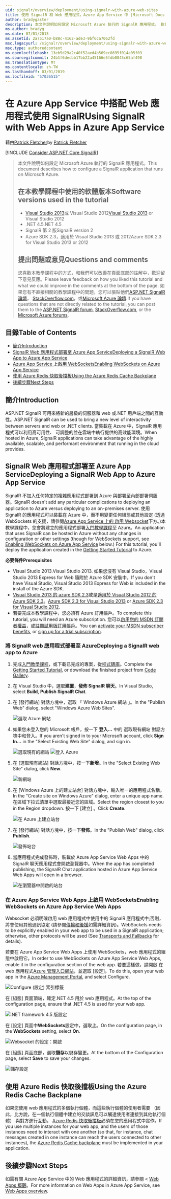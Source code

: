 ```yaml
---
uid: signalr/overview/deployment/using-signalr-with-azure-web-sites
title: 使用 SignalR 和 Web 應用程式，Azure App Service 中 |Microsoft Docs
author: bradygaster
description: 本文件說明如何設定 Microsoft Azure 執行的 SignalR 應用程式。 軟體版本會用於本教學課程，Visual Studio 2013 或 vis...
ms.author: bradyg
ms.date: 07/01/2015
ms.assetid: 2a7517a0-b88c-4162-ade3-9bf6ca7062fd
msc.legacyurl: /signalr/overview/deployment/using-signalr-with-azure-web-sites
msc.type: authoredcontent
ms.openlocfilehash: 13eb5d29a2c40f52aed4b569ec8695f014a05f03
ms.sourcegitcommit: 24b1f6decbb17bb22a45166e5fdb0845c65af498
ms.translationtype: MT
ms.contentlocale: zh-TW
ms.lasthandoff: 03/01/2019
ms.locfileid: "57036515"
---
```

<a name="using-signalr-with-web-apps-in-azure-app-service"></a><span data-ttu-id="1d758-104">在 Azure App Service 中搭配 Web 應用程式使用 SignalR</span><span class="sxs-lookup"><span data-stu-id="1d758-104">Using SignalR with Web Apps in Azure App Service</span></span>
====================
<span data-ttu-id="1d758-105">藉由[Patrick Fletcher](https://github.com/pfletcher)</span><span class="sxs-lookup"><span data-stu-id="1d758-105">by [Patrick Fletcher](https://github.com/pfletcher)</span></span>

[!INCLUDE [Consider ASP.NET Core SignalR](~/includes/signalr/signalr-version-disambiguation.md)]

> <span data-ttu-id="1d758-106">本文件說明如何設定 Microsoft Azure 執行的 SignalR 應用程式。</span><span class="sxs-lookup"><span data-stu-id="1d758-106">This document describes how to configure a SignalR application that runs on Microsoft Azure.</span></span>
>
> ## <a name="software-versions-used-in-the-tutorial"></a><span data-ttu-id="1d758-107">在本教學課程中使用的軟體版本</span><span class="sxs-lookup"><span data-stu-id="1d758-107">Software versions used in the tutorial</span></span>
>
>
> - <span data-ttu-id="1d758-108">[Visual Studio 2013](https://my.visualstudio.com/Downloads?q=visual%20studio%202013)或 Visual Studio 2012</span><span class="sxs-lookup"><span data-stu-id="1d758-108">[Visual Studio 2013](https://my.visualstudio.com/Downloads?q=visual%20studio%202013) or Visual Studio 2012</span></span>
> - <span data-ttu-id="1d758-109">.NET 4.5</span><span class="sxs-lookup"><span data-stu-id="1d758-109">.NET 4.5</span></span>
> - <span data-ttu-id="1d758-110">SignalR 第 2 版</span><span class="sxs-lookup"><span data-stu-id="1d758-110">SignalR version 2</span></span>
> - <span data-ttu-id="1d758-111">Azure SDK 2.3，適用於 Visual Studio 2013 或 2012</span><span class="sxs-lookup"><span data-stu-id="1d758-111">Azure SDK 2.3 for Visual Studio 2013 or 2012</span></span>
>
>
>
> ## <a name="questions-and-comments"></a><span data-ttu-id="1d758-112">提出問題或意見</span><span class="sxs-lookup"><span data-stu-id="1d758-112">Questions and comments</span></span>
>
> <span data-ttu-id="1d758-113">您喜歡本教學課程中的方式，和我們可以改善在頁面底部的註解中，歡迎留下意見反應。</span><span class="sxs-lookup"><span data-stu-id="1d758-113">Please leave feedback on how you liked this tutorial and what we could improve in the comments at the bottom of the page.</span></span> <span data-ttu-id="1d758-114">如果您有不直接相關的教學課程中的問題，您可以張貼他們[ASP.NET SignalR 論壇](https://forums.asp.net/1254.aspx/1?ASP+NET+SignalR)， [StackOverflow.com](http://stackoverflow.com/)，或[Microsoft Azure 論壇](https://social.msdn.microsoft.com/Forums/windowsazure/home?category=windowsazureplatform).</span><span class="sxs-lookup"><span data-stu-id="1d758-114">If you have questions that are not directly related to the tutorial, you can post them to the [ASP.NET SignalR forum](https://forums.asp.net/1254.aspx/1?ASP+NET+SignalR), [StackOverflow.com](http://stackoverflow.com/), or the [Microsoft Azure forums](https://social.msdn.microsoft.com/Forums/windowsazure/home?category=windowsazureplatform).</span></span>


## <a name="table-of-contents"></a><span data-ttu-id="1d758-115">目錄</span><span class="sxs-lookup"><span data-stu-id="1d758-115">Table of Contents</span></span>

- [<span data-ttu-id="1d758-116">簡介</span><span class="sxs-lookup"><span data-stu-id="1d758-116">Introduction</span></span>](#introduction)
- [<span data-ttu-id="1d758-117">SignalR Web 應用程式部署至 Azure App Service</span><span class="sxs-lookup"><span data-stu-id="1d758-117">Deploying a SignalR Web App to Azure App Service</span></span>](#deploying)
- [<span data-ttu-id="1d758-118">Azure App Service 上啟用 WebSockets</span><span class="sxs-lookup"><span data-stu-id="1d758-118">Enabling WebSockets on Azure App Service</span></span>](#websocket)
- [<span data-ttu-id="1d758-119">使用 Azure Redis 快取後擋板</span><span class="sxs-lookup"><span data-stu-id="1d758-119">Using the Azure Redis Cache Backplane</span></span>](#backplane)
- [<span data-ttu-id="1d758-120">後續步驟</span><span class="sxs-lookup"><span data-stu-id="1d758-120">Next Steps</span></span>](#nextsteps)

<a id="introduction"></a>
## <a name="introduction"></a><span data-ttu-id="1d758-121">簡介</span><span class="sxs-lookup"><span data-stu-id="1d758-121">Introduction</span></span>

<span data-ttu-id="1d758-122">ASP.NET SignalR 可用來將新的層級的伺服器和 web 或.NET 用戶端之間的互動性。</span><span class="sxs-lookup"><span data-stu-id="1d758-122">ASP.NET SignalR can be used to bring a new level of interactivity between servers and web or .NET clients.</span></span> <span data-ttu-id="1d758-123">當裝載在 Azure 中，SignalR 應用程式可以利用高可用性、 可調整的並在雲端中執行提供的高效能環境。</span><span class="sxs-lookup"><span data-stu-id="1d758-123">When hosted in Azure, SignalR applications can take advantage of the highly available, scalable, and performant environment that running in the cloud provides.</span></span>

<a id="deploying"></a>
## <a name="deploying-a-signalr-web-app-to-azure-app-service"></a><span data-ttu-id="1d758-124">SignalR Web 應用程式部署至 Azure App Service</span><span class="sxs-lookup"><span data-stu-id="1d758-124">Deploying a SignalR Web App to Azure App Service</span></span>

<span data-ttu-id="1d758-125">SignalR 不加入任何特定的複雜應用程式部署到 Azure 與部署至內部部署伺服器。</span><span class="sxs-lookup"><span data-stu-id="1d758-125">SignalR doesn't add any particular complications to deploying an application to Azure versus deploying to an on-premises server.</span></span> <span data-ttu-id="1d758-126">使用 SignalR 的應用程式可以裝載在 Azure 中，而不用變更任何組態或其他設定 (透過 WebSockets 的支援，請參閱[Azure App Service 上的 啟用 Websocket](#websocket)下方。)本教學課程中，您會將建立的應用程式部署[入門教學課程](../getting-started/tutorial-getting-started-with-signalr.md)至 Azure。</span><span class="sxs-lookup"><span data-stu-id="1d758-126">An application that uses SignalR can be hosted in Azure without any changes in configuration or other settings (though for WebSockets support, see [Enabling WebSockets on Azure App Service](#websocket) below.) For this tutorial, you'll deploy the application created in the [Getting Started Tutorial](../getting-started/tutorial-getting-started-with-signalr.md) to Azure.</span></span>

<span data-ttu-id="1d758-127">**必要條件**</span><span class="sxs-lookup"><span data-stu-id="1d758-127">**Prerequisites**</span></span>

- <span data-ttu-id="1d758-128">Visual Studio 2013.</span><span class="sxs-lookup"><span data-stu-id="1d758-128">Visual Studio 2013.</span></span> <span data-ttu-id="1d758-129">如果您沒有 Visual Studio，Visual Studio 2013 Express for Web 隨附於 Azure SDK 安裝中。</span><span class="sxs-lookup"><span data-stu-id="1d758-129">If you don't have Visual Studio, Visual Studio 2013 Express for Web is included in the install of the Azure SDK.</span></span>
- <span data-ttu-id="1d758-130">[Visual Studio 2013 的 azure SDK 2.3](https://go.microsoft.com/fwlink/?linkid=324322&clcid=0x409)或是[適用於 Visual Studio 2012 的 Azure SDK 2.3](https://go.microsoft.com/fwlink/p/?linkid=323511)。</span><span class="sxs-lookup"><span data-stu-id="1d758-130">[Azure SDK 2.3 for Visual Studio 2013](https://go.microsoft.com/fwlink/?linkid=324322&clcid=0x409) or [Azure SDK 2.3 for Visual Studio 2012](https://go.microsoft.com/fwlink/p/?linkid=323511).</span></span>
- <span data-ttu-id="1d758-131">若要完成本教學課程中，您必須有 Azure 訂用帳戶。</span><span class="sxs-lookup"><span data-stu-id="1d758-131">To complete this tutorial, you will need an Azure subscription.</span></span> <span data-ttu-id="1d758-132">您可以[啟用您的 MSDN 訂閱者權益](https://azure.microsoft.com/pricing/member-offers/msdn-benefits-details/)，或[註冊試用版訂用帳戶](https://azure.microsoft.com/pricing/free-trial/)。</span><span class="sxs-lookup"><span data-stu-id="1d758-132">You can [activate your MSDN subscriber benefits](https://azure.microsoft.com/pricing/member-offers/msdn-benefits-details/), or [sign up for a trial subscription](https://azure.microsoft.com/pricing/free-trial/).</span></span>

### <a name="deploying-a-signalr-web-app-to-azure"></a><span data-ttu-id="1d758-133">將 SignalR web 應用程式部署至 Azure</span><span class="sxs-lookup"><span data-stu-id="1d758-133">Deploying a SignalR web app to Azure</span></span>

1. <span data-ttu-id="1d758-134">完成[入門教學課程](../getting-started/tutorial-getting-started-with-signalr.md)，或下載已完成的專案，從[程式碼庫](https://code.msdn.microsoft.com/SignalR-Getting-Started-b9d18aa9)。</span><span class="sxs-lookup"><span data-stu-id="1d758-134">Complete the [Getting Started Tutorial](../getting-started/tutorial-getting-started-with-signalr.md), or download the finished project from [Code Gallery](https://code.msdn.microsoft.com/SignalR-Getting-Started-b9d18aa9).</span></span>
2. <span data-ttu-id="1d758-135">在 Visual Studio 中，選取**建置**，**發佈 SignalR 聊天**。</span><span class="sxs-lookup"><span data-stu-id="1d758-135">In Visual Studio, select **Build**, **Publish SignalR Chat**.</span></span>
3. <span data-ttu-id="1d758-136">在 [發行網站] 對話方塊中，選取 「 Windows Azure 網站 」。</span><span class="sxs-lookup"><span data-stu-id="1d758-136">In the "Publish Web" dialog, select "Windows Azure Web Sites".</span></span>

    ![選取 Azure 網站](using-signalr-with-azure-web-sites/_static/image1.png)
4. <span data-ttu-id="1d758-138">如果您未登入您的 Microsoft 帳戶，按一下 **登入...** 中的 選取現有網站 對話方塊中和登入。</span><span class="sxs-lookup"><span data-stu-id="1d758-138">If you aren't signed in to your Microsoft account, click **Sign In...** in the "Select Existing Web Site" dialog, and sign in.</span></span>

    ![選取現有的網站](using-signalr-with-azure-web-sites/_static/image2.png)    ![登入 Azure](using-signalr-with-azure-web-sites/_static/image3.png)
5. <span data-ttu-id="1d758-141">在 [選取現有網站] 對話方塊中，按一下**新增**。</span><span class="sxs-lookup"><span data-stu-id="1d758-141">In the "Select Existing Web Site" dialog, click **New**.</span></span>

    ![新網站](using-signalr-with-azure-web-sites/_static/image4.png)
6. <span data-ttu-id="1d758-143">在 [Windows Azure 上的建立站台] 對話方塊中，輸入唯一的應用程式名稱。</span><span class="sxs-lookup"><span data-stu-id="1d758-143">In the "Create site on Windows Azure" dialog, enter a unique app name.</span></span> <span data-ttu-id="1d758-144">在區域下拉式清單中選取最接近您的區域。</span><span class="sxs-lookup"><span data-stu-id="1d758-144">Select the region closest to you in the Region dropdown.</span></span> <span data-ttu-id="1d758-145">按一下 [建立] 。</span><span class="sxs-lookup"><span data-stu-id="1d758-145">Click **Create**.</span></span>

    ![在 Azure 上建立站台](using-signalr-with-azure-web-sites/_static/image5.png)
7. <span data-ttu-id="1d758-147">在 [發行網站] 對話方塊中，按一下**發佈**。</span><span class="sxs-lookup"><span data-stu-id="1d758-147">In the "Publish Web" dialog, click **Publish**.</span></span>

    ![發佈站台](using-signalr-with-azure-web-sites/_static/image6.png)
8. <span data-ttu-id="1d758-149">當應用程式完成發佈時，裝載於 Azure App Service Web Apps 中的 SignalR 聊天應用程式會開啟瀏覽器中。</span><span class="sxs-lookup"><span data-stu-id="1d758-149">When the app has completed publishing, the SignalR Chat application hosted in Azure App Service Web Apps will open in a browser.</span></span>

    ![在瀏覽器中開啟的站台](using-signalr-with-azure-web-sites/_static/image7.png)

<a id="websocket"></a>
### <a name="enabling-websockets-on-azure-app-service-web-apps"></a><span data-ttu-id="1d758-151">在 Azure App Service Web Apps 上啟用 WebSockets</span><span class="sxs-lookup"><span data-stu-id="1d758-151">Enabling WebSockets on Azure App Service Web Apps</span></span>

<span data-ttu-id="1d758-152">Websocket 必須明確啟用 web 應用程式中使用中的 SignalR 應用程式中;否則，將會使用其他通訊協定 (請參閱[傳輸和後援](../getting-started/introduction-to-signalr.md#transports)如需詳細資訊)。</span><span class="sxs-lookup"><span data-stu-id="1d758-152">WebSockets needs to be explicitly enabled in your web app to be used in a SignalR application; otherwise, other protocols will be used (See [Transports and Fallbacks](../getting-started/introduction-to-signalr.md#transports) for details).</span></span>

<span data-ttu-id="1d758-153">若要在 Azure App Service Web Apps 上使用 WebSockets，web 應用程式的組態中啟用它。</span><span class="sxs-lookup"><span data-stu-id="1d758-153">In order to use WebSockets on Azure App Service Web Apps, enable it in the configuration section of the web app.</span></span> <span data-ttu-id="1d758-154">若要這樣做，請開啟 在 web 應用程式[Azure 管理入口網站](https://manage.windowsazure.com/)，並選取 [設定]。</span><span class="sxs-lookup"><span data-stu-id="1d758-154">To do this, open your web app in the [Azure Management Portal](https://manage.windowsazure.com/), and select Configure.</span></span>

![Configure (設定) 索引標籤](using-signalr-with-azure-web-sites/_static/image8.png)

<span data-ttu-id="1d758-156">在 [組態] 頁面頂端，確定.NET 4.5 用於 web 應用程式。</span><span class="sxs-lookup"><span data-stu-id="1d758-156">At the top of the configuration page, ensure that .NET 4.5 is used for your web app.</span></span>

![.NET framework 4.5 版設定](using-signalr-with-azure-web-sites/_static/image9.png)

<span data-ttu-id="1d758-158">在 [設定] 頁面中**WebSockets**設定中，選取**上**。</span><span class="sxs-lookup"><span data-stu-id="1d758-158">On the configuration page, in the **WebSockets** setting, select **On**.</span></span>

![Websocket 的設定：開啟](using-signalr-with-azure-web-sites/_static/image10.png)

<span data-ttu-id="1d758-160">在 [組態] 頁面底部，選取**儲存**以儲存變更。</span><span class="sxs-lookup"><span data-stu-id="1d758-160">At the bottom of the Configuration page, select **Save** to save your changes.</span></span>

![儲存設定](using-signalr-with-azure-web-sites/_static/image11.png)

<a id="backplane"></a>
## <a name="using-the-azure-redis-cache-backplane"></a><span data-ttu-id="1d758-162">使用 Azure Redis 快取後擋板</span><span class="sxs-lookup"><span data-stu-id="1d758-162">Using the Azure Redis Cache Backplane</span></span>

<span data-ttu-id="1d758-163">如果您使用 web 應用程式的多個執行個體，而這些執行個體的使用者需要 （因此，比方說，在一個執行個體中建立的交談訊息可以觸達使用者連接到其他執行個體） 與對方進行互動， [Azure Redis 快取後擋板](../performance/scaleout-with-redis.md)必須在您的應用程式中實作。</span><span class="sxs-lookup"><span data-stu-id="1d758-163">If you use multiple instances for your web app, and the users of those instances need to interact with one another (so that, for instance, chat messages created in one instance can reach the users connected to other instances), the [Azure Redis Cache backplane](../performance/scaleout-with-redis.md) must be implemented in your application.</span></span>

<a id="nextsteps"></a>
## <a name="next-steps"></a><span data-ttu-id="1d758-164">後續步驟</span><span class="sxs-lookup"><span data-stu-id="1d758-164">Next Steps</span></span>

<span data-ttu-id="1d758-165">如需有關 Azure App Service 中的 Web 應用程式的詳細資訊，請參閱 < [Web Apps 概觀](https://azure.microsoft.com/documentation/articles/app-service-web-overview/)。</span><span class="sxs-lookup"><span data-stu-id="1d758-165">For more information on Web Apps in Azure App Service, see [Web Apps overview](https://azure.microsoft.com/documentation/articles/app-service-web-overview/).</span></span>
